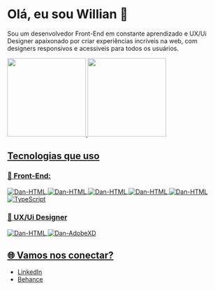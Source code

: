# Olá, eu sou Willian 👋

Sou um desenvolvedor Front-End em constante aprendizado e UX/Ui Designer apaixonado por criar experiências incríveis na web, com designers responsivos
e acessiveis para todos os usuários. 
<div align="left">
  <a href="https://github.com/moura-ux">
  <img height="180em" src="https://github-readme-stats.vercel.app/api?username=moura-ux&theme=gruvbox&show_icons=true&hide_border=true&count_private=true"/>
  <img height="180em" src="https://github-readme-stats.vercel.app/api/top-langs/?username=moura-ux&layout=compact&theme=gruvbox&hide_borde=tr"/>

</div>

## Tecnologias que uso
### 🔧 Front-End:
<div style="display: inline_block">
  <img align="center" alt="Dan-HTML" src="https://img.shields.io/badge/HTML5-E34F26?style=for-the-badge&logo=html5&logoColor=white">
  <img align="center" alt="Dan-HTML" src="https://img.shields.io/badge/CSS3-1572B6?style=for-the-badge&logo=css3&logoColor=white">
  <img align="center" alt="Dan-HTML" src="https://img.shields.io/badge/JavaScript-F7DF1E?style=for-the-badge&logo=javascript&logoColor=black">
  <img align="center" alt="Dan-HTML" src="https://img.shields.io/badge/React-20232A?style=for-the-badge&logo=react&logoColor=61DAFB">
  <img align="center" alt="Dan-HTML" src="https://img.shields.io/badge/Bootstrap-563D7C?style=for-the-badge&logo=bootstrap&logoColor=white">
  <img align="center" alt="TypeScript" src="https://img.shields.io/badge/TypeScript-3178C6?style=for-the-badge&logo=typescript&logoColor=white">
</div>

  ### 🎨 UX/Ui Designer
  <div style="display: inline_block">
  <img align="center" alt="Dan-HTML" src="https://img.shields.io/badge/figma-%23F24E1E.svg?style=for-the-badge&logo=figma&logoColor=white">
  <img align="center" alt="Dan-AdobeXD" src="https://img.shields.io/badge/Adobe%20XD-%23FF26A1.svg?style=for-the-badge&logo=adobe-xd&logoColor=white">
</div>

## 🌐 Vamos nos conectar? 
- [LinkedIn](www.linkedin.com/in/willian-moura-ux)
- [Behance](www.behance.net/willian-ux)


